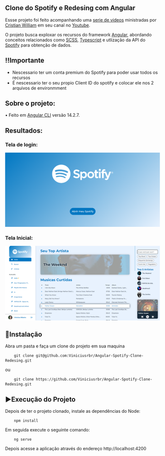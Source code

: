 ## Clone do Spotify e Redesing com Angular

Essse projeto foi feito acompanhando uma [serie de videos](https://www.youtube.com/playlist?list=PLMFE0Mu3BVy63bmSR92QbTR_rU576VOxg) ministradas por [Cristian William](https://github.com/cristianWilliam/Spotify-Angular) em seu canal no [Youtube](https://www.youtube.com/channel/UC5XGkx6CoGC5HsJ3INJBKXg).

O projeto busca exploxar os recursos do framework [Angular](https://github.com/angular/angular), abordando conceitos relacionados como [SCSS](https://sass-lang.com/), [Typescript](https://www.typescriptlang.org/) e utlização da API do [Spotify](https://www.spotify.com/br/) para obtenção de dados.

<h2>‼️Importante</h2>
<ul>
  <li>Nescessario ter um conta premium do Spotify para poder usar todos os recursos</li>
  <li>É nescessario ter o seu propio Client ID do spotify e colocar ele nos 2 arquivos de environmment</li>
</ul>

<h2>Sobre o projeto: </h2>

• Feito em [Angular CLI](https://github.com/angular/angular-cli) versão 14.2.7.

<h2>Resultados: </h2>
<h3>Tela de login: </h3>

![tela de login](design/tela-de-login.png)

<h3>Tela Inicial: </h3>

![tela de inicial](design/tela-inicial.png)


## 💾Instalação
Abra um pasta e faça um clone do projeto em sua maquina

```
    git clone git@github.com:Viniciusrbr/Angular-Spotify-Clone-Redesing.git
```

ou

```
    git clone https://github.com/Viniciusrbr/Angular-Spotify-Clone-Redesing.git
```

## ▶️Execução do Projeto
Depois de ter o projeto clonado, instale as dependências do Node:

```
    npm install
```
Em seguida execute o seguinte comando:

```
    ng serve 
```

Depois acesse a aplicação através do endereço http://localhost:4200
